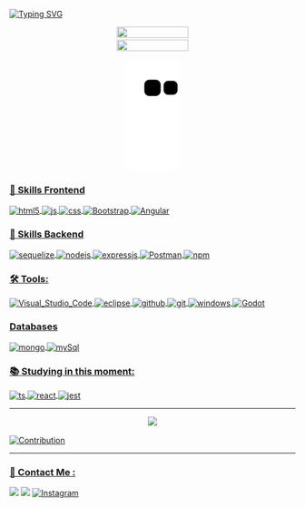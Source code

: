 

[![Typing SVG](https://readme-typing-svg.herokuapp.com/?color=F7832E&size=35&center=true&vCenter=true&width=1000&lines=HELLO,+MY+NAME+is+Antônio+Marcos;I+am+from+Brasil,+MG;Be+Welcome!+:%29)](https://git.io/typing-svg)


<div align='center'>
<a href="https://github.com/antoniomrrds">
<img width="50%" height="50%"  src="https://github-readme-stats.vercel.app/api?username=antoniomrrds&show_icons=true&theme=dracula&include_all_commits=true&count_private=true&hide_border=true&bg_color=0d1117&title_color=F7832E&text_color=F7832E"/>
<img width="50%" height="20%"  src="https://github-readme-stats.vercel.app/api/top-langs/?username=antoniomrrds&layout=compact&langs_count=16&theme=dracula&hide_border=true&bg_color=0d1117&title_color=F7832E&text_color=F7832E"/>

![snake gif](https://github.com/antoniomrrds/antoniomrrds/blob/output/github-contribution-grid-snake.svg)
</div>

### 🚀 Skills  Frontend 

<img align="center" alt="html5" src="https://img.shields.io/badge/HTML5-E34F26?style=for-the-badge&logo=html5&logoColor=white" />
<img align="center" alt="js" src="https://img.shields.io/badge/JavaScript-F7DF1E?style=for-the-badge&logo=javascript&logoColor=black" />
<img align="center" alt="css" src="https://img.shields.io/badge/CSS3-1572B6?style=for-the-badge&logo=css3&logoColor=white" />
<img align="center" alt="Bootstrap" src="https://img.shields.io/badge/Bootstrap-563D7C?style=for-the-badge&logo=bootstrap&logoColor=white" />
<img align="center" alt="Angular" src="https://img.shields.io/badge/Angular-DD0031?style=for-the-badge&logo=angular&logoColor=white" />


### 🚀 Skills  Backend 
<img align="center" alt="sequelize" src="https://img.shields.io/badge/sequelize-323330?style=for-the-badge&logo=sequelize&logoColor=blue" />
<img align="center" alt="nodejs" src="https://img.shields.io/badge/Node.js-43853D?style=for-the-badge&logo=node.js&logoColor=white" />
<img align="center" alt="expressjs" src="https://img.shields.io/badge/Express.js-404D59?style=for-the-badge&logo=node.js&logoColor=43853D" />
<img align="center" alt="Postman" src="https://img.shields.io/badge/Postman-FF6C37?style=for-the-badge&logo=Postman&logoColor=white" />
<img align="center" alt="npm" src="https://img.shields.io/badge/npm-CB3837?style=for-the-badge&logo=npm&logoColor=white" />

### 🛠 Tools:
<img align="center" alt="Visual_Studio_Code" src="https://img.shields.io/badge/Visual_Studio_Code-0078D4?style=for-the-badge&logo=visual%20studio%20code&logoColor=white" />
<img align="center" alt="eclipse" src="https://img.shields.io/badge/Eclipse-2C2255?style=for-the-badge&logo=eclipse&logoColor=white" />
<img align="center" alt="github" src="https://img.shields.io/badge/GitHub-000000?style=for-the-badge&logo=github&logoColor=white" />
<img align="center" alt="git" src="https://img.shields.io/badge/GIT-E44C30?style=for-the-badge&logo=git&logoColor=white" />
<img align="center" alt="windows" src="https://img.shields.io/badge/Windows-0078D6?style=for-the-badge&logo=windows&logoColor=white" />
<img align="center" alt="Godot" src="https://img.shields.io/badge/Godot-478CBF?style=for-the-badge&logo=GodotEngine&logoColor=white" />

### Databases
<img align="center" alt="mongo" src="https://img.shields.io/badge/MongoDB-4EA94B?style=for-the-badge&logo=mongodb&logoColor=white" />
<img align="center" alt="mySql" src="https://img.shields.io/badge/MySQL-00000F?style=for-the-badge&logo=mysql&logoColor=white" />



### 📚 Studying in this moment:
<img align="center" alt="ts" src="https://img.shields.io/badge/TypeScript-007ACC?style=for-the-badge&logo=typescript&logoColor=white" />
<img align="center" alt="react" src="https://img.shields.io/badge/React-20232A?style=for-the-badge&logo=react&logoColor=61DAFB" />
<img align="center" alt="jest" src="https://img.shields.io/badge/Jest-D73F03?style=for-the-badge&logo=Jest&logoColor=white" />


<hr>
<p align="center">
  <img src="https://github-profile-trophy.vercel.app/?username=antoniomrrds&theme=dracula&row=2&no-bg=true&column=3&margin-w=15&margin-h=15" />
</p>

![Contribution](https://activity-graph.herokuapp.com/graph?username=antoniomrrds&theme=gotham&hide_border=true&area=true)

<hr>

### 📱 Contact Me :

 <a href="(https://www.linkedin.com/in/antonio-marcos-6b53ba145/" target="_blank"><img src="https://img.shields.io/badge/-LinkedIn-%230077B5?style=for-the-badge&logo=linkedin&logoColor=white" target="_blank"></a>
 <a href = "mailto:antoniomarcos.amrrds@gmail.com"><img src="https://img.shields.io/badge/Gmail-D14836?style=for-the-badge&logo=gmail&logoColor=white" target="_blank"></a>
[![Instagram](https://img.shields.io/badge/Instagram-E4405F?style=for-the-badge&logo=instagram&logoColor=white)](https://www.instagram.com/antoniomarcosrrds/)

